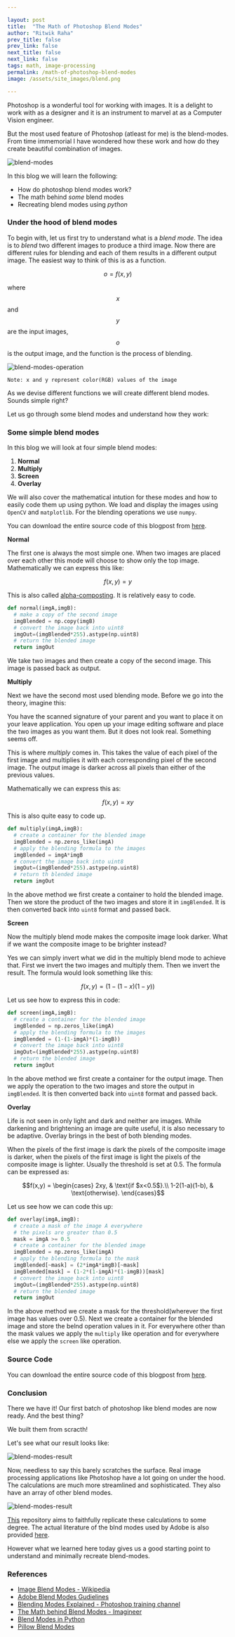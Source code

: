 ```yaml
---

layout: post
title:  "The Math of Photoshop Blend Modes"
author: "Ritwik Raha"
prev_title: false
prev_link: false
next_title: false
next_link: false
tags: math, image-processing
permalink: /math-of-photoshop-blend-modes
image: /assets/site_images/blend.png

---
```


Photoshop is a wonderful tool for working with images. It is a delight to work with as a designer and it is an instrument to marvel at as a Computer Vision engineer.

But the most used feature of Photoshop (atleast for me) is the blend-modes. From time immemorial I have wondered how these work and how do they create beautiful combination of images.

![blend-modes]({{site.url}}/assets/post_images/4post/blend-modes-photoshop.gif)

In this blog we will learn the following:

- How do photoshop blend modes work?
- The math behind *some* blend modes
- Recreating blend modes using *python*

### Under the hood of blend modes

To begin with, let us first try to understand what is a *blend mode*. The idea is to *blend* two different images to produce a third image. Now there are different rules for blending and each of them results in a different output image. The easiest way to think of this is as a function.

$$o = f(x,y)$$

where $$x$$ and $$y$$ are the input images, $$o$$ is the output image, and the function is the process of blending.



![blend-modes-operation]({{site.url}}/assets/post_images/4post/blend-operation.gif)

```Note: x and y represent color(RGB) values of the image```

As we devise different functions we will create different blend modes. Sounds simple right? 

Let us go through some blend modes and understand how they work:

### Some simple blend modes

In this blog we will look at four simple blend modes:

1. **Normal**
2. **Multiply**
3. **Screen**
4. **Overlay**

We will also cover the mathematical intution for these modes and how to easily code them up using python. We load and display the images using ```OpenCV``` and ```matplotlib```. For the blending operations we use ```numpy```.

You can download the entire source code of this blogpost from [here](https://gist.github.com/ritwikraha/c1483e59d8501c3eca35fe0c5c8fcf86).

**Normal**

The first one is always the most simple one. When two images are placed over each other this mode will choose to show only the top image. Mathematically we can express this like:

$$f(x,y) = y$$

This is also called [alpha-composting](https://en.wikipedia.org/wiki/Alpha_compositing). It is relatively easy to code.

```python 
def normal(imgA,imgB):
  # make a copy of the second image
  imgBlended = np.copy(imgB)
  # convert the image back into uint8 
  imgOut=(imgBlended*255).astype(np.uint8)
  # return the blended image
  return imgOut
```

We take two images and then create a copy of the second image. This image is passed back as output.

**Multiply**

Next we have the second most used blending mode. Before we go into the theory, imagine this:

You have the scanned signature of your parent and you want to place it on your leave application. You open up your image editing software and place the two images as you want them. But it does not look real. Something seems off. 

This is where *multiply* comes in. This takes the value of each pixel of the first image and multiplies it with each corresponding pixel of the second image. The output image is darker across all pixels than either of the previous values. 

Mathematically we can express this as:

$$f(x,y) = xy$$

This is also quite easy to code up.

```python 
def multiply(imgA,imgB):
  # create a container for the blended image
  imgBlended = np.zeros_like(imgA)
  # apply the blending formula to the images
  imgBlended = imgA*imgB
  # convert the image back into uint8
  imgOut=(imgBlended*255).astype(np.uint8)
  # return th blended image
  return imgOut
```

In the above method we first create a container to hold the blended image. Then we store the product of the two images and store it in ```imgBlended```. It is then converted back into ```uint8``` format and passed back.

**Screen**

Now the multiply blend mode makes the composite image look darker. What if we want the composite image to be brighter instead? 

Yes we can simply invert what we did in the multiply blend mode to achieve that. First we invert the two images and multiply them. Then we invert the result. The formula would look something like this:

$$f(x,y) = (1-(1-x)(1-y))$$

Let us see how to express this in code:
```python 
def screen(imgA,imgB):
  # create a container for the blended image
  imgBlended = np.zeros_like(imgA)
  # apply the blending formula to the images
  imgBlended = (1-(1-imgA)*(1-imgB))
  # convert the image back into uint8
  imgOut=(imgBlended*255).astype(np.uint8)
  # return the blended image
  return imgOut
```
In the above method we first create a container for the output image. Then we apply the operation to the two images and store the output in ```imgBlended```. It is then converted back into ```uint8``` format and passed back.

**Overlay**

Life is not seen in only light and dark and neither are images. While darkening and brightening an image are quite useful, it is also necessary to be adaptive. Overlay brings in the best of both blending modes. 

When the pixels of the first image is dark the pixels of the composite image is darker, when the pixels of the first image is light the pixels of the composite image is lighter. Usually the threshold is set at 0.5. The formula can be expressed as:

$$f(x,y) = \begin{cases}
    2xy, & \text{if $x<0.5$}.\\
    1-2(1-a)(1-b), & \text{otherwise}.
  \end{cases}$$

Let us see how we can code this up:

```python 
def overlay(imgA,imgB):
  # create a mask of the image A everywhere
  # the pixels are greater than 0.5
  mask = imgA >= 0.5
  # create a container for the blended image
  imgBlended = np.zeros_like(imgA)
  # apply the blending formula to the mask
  imgBlended[~mask] = (2*imgA*imgB)[~mask]
  imgBlended[mask] = (1-2*(1-imgA)*(1-imgB))[mask]
  # convert the image back into uint8
  imgOut=(imgBlended*255).astype(np.uint8)
  # return the blended image
  return imgOut
```
In the above method we create a mask for the threshold(wherever the first image has values over 0.5). Next we create a container for the blended image and store the belnd operation values in it. For everywhere other than the mask values we apply the ```multiply``` like operation and for everywhere else we apply the ```screen``` like operation.

### Source Code

You can download the entire source code of this blogpost from [here](https://gist.github.com/ritwikraha/c1483e59d8501c3eca35fe0c5c8fcf86).


### Conclusion

There we have it! Our first batch of photoshop like blend modes are now ready. And the best thing?

We built them from scracth! 

Let's see what our result looks like:

![blend-modes-result]({{site.url}}/assets/post_images/4post/output.png)

Now, needless to say this barely scratches the surface. Real image processing applications like Photoshop have a lot going on under the hood. The calculations are much more streamlined and sophisticated. They also have an array of other blend modes.

![blend-modes-result]({{site.url}}/assets/post_images/4post/blend-modes.png)


[This](https://github.com/flrs/blend_modes) repository aims to faithfully replicate these calculations to some degree. The actual literature of the blnd modes used by Adobe is also provided [here](https://www.adobe.com/content/dam/acom/en/devnet/pdf/pdf_reference_archive/blend_modes.pdf).

However what we learned here today gives us a good starting point to understand and minimally recreate blend-modes.


### References

- [Image Blend Modes - Wikipedia](https://en.wikipedia.org/wiki/Blend_modes)
- [Adobe Blend Modes Gudielines](https://www.adobe.com/content/dam/acom/en/devnet/pdf/pdf_reference_archive/blend_modes.pdf)
- [Blending Modes Explained - Photoshop training channel](https://photoshoptrainingchannel.com/blending-modes-explained/)
- [The Math behind Blend Modes - Imagineer](https://imagineer.in/blog/math-behind-blend-modes/)
- [Blend Modes in Python](https://stackoverflow.com/questions/52141987/overlay-blending-mode-in-python-efficiently-as-possible-numpy-opencv)
- [Pillow Blend Modes](https://blend-modes.readthedocs.io/_/downloads/en/latest/pdf/)